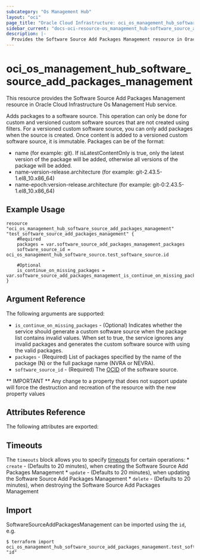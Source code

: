 ```yaml
---
subcategory: "Os Management Hub"
layout: "oci"
page_title: "Oracle Cloud Infrastructure: oci_os_management_hub_software_source_add_packages_management"
sidebar_current: "docs-oci-resource-os_management_hub-software_source_add_packages_management"
description: |-
  Provides the Software Source Add Packages Management resource in Oracle Cloud Infrastructure Os Management Hub service
---
```


# oci_os_management_hub_software_source_add_packages_management
This resource provides the Software Source Add Packages Management resource in Oracle Cloud Infrastructure Os Management Hub service.

Adds packages to a software source. This operation can only be done for custom and versioned custom software sources that are not created using filters. 
For a versioned custom software source, you can only add packages when the source is created. Once content is added to a versioned custom software source, it is immutable.
Packages can be of the format:
  * name (for example: git). If isLatestContentOnly is true, only the latest version of the package will be added, otherwise all versions of the package will be added.
  * name-version-release.architecture (for example: git-2.43.5-1.el8_10.x86_64)
  * name-epoch:version-release.architecture (for example: git-0:2.43.5-1.el8_10.x86_64)


## Example Usage

```hcl
resource "oci_os_management_hub_software_source_add_packages_management" "test_software_source_add_packages_management" {
	#Required
	packages = var.software_source_add_packages_management_packages
	software_source_id = oci_os_management_hub_software_source.test_software_source.id

	#Optional
	is_continue_on_missing_packages = var.software_source_add_packages_management_is_continue_on_missing_packages
}
```

## Argument Reference

The following arguments are supported:

* `is_continue_on_missing_packages` - (Optional) Indicates whether the service should generate a custom software source when the package list contains invalid values. When set to true, the service ignores any invalid packages and generates the custom software source with using the valid packages.
* `packages` - (Required) List of packages specified by the name of the package (N) or the full package name (NVRA or NEVRA).
* `software_source_id` - (Required) The [OCID](https://docs.cloud.oracle.com/iaas/Content/General/Concepts/identifiers.htm) of the software source.


** IMPORTANT **
Any change to a property that does not support update will force the destruction and recreation of the resource with the new property values

## Attributes Reference

The following attributes are exported:


## Timeouts

The `timeouts` block allows you to specify [timeouts](https://registry.terraform.io/providers/oracle/oci/latest/docs/guides/changing_timeouts) for certain operations:
	* `create` - (Defaults to 20 minutes), when creating the Software Source Add Packages Management
	* `update` - (Defaults to 20 minutes), when updating the Software Source Add Packages Management
	* `delete` - (Defaults to 20 minutes), when destroying the Software Source Add Packages Management


## Import

SoftwareSourceAddPackagesManagement can be imported using the `id`, e.g.

```
$ terraform import oci_os_management_hub_software_source_add_packages_management.test_software_source_add_packages_management "id"
```

